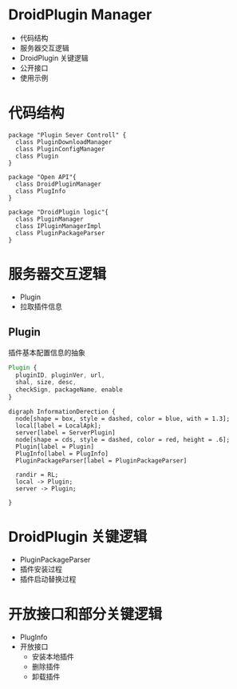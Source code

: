 <!-- slide -->
# DroidPlugin Manager

- 代码结构
- 服务器交互逻辑
- DroidPlugin 关键逻辑
- 公开接口
- 使用示例

<!-- slide -->
# 代码结构
```{puml}
package "Plugin Sever Controll" {
  class PluginDownloadManager
  class PluginConfigManager
  class Plugin
}

package "Open API"{
  class DroidPluginManager
  class PlugInfo
}
```
```{puml}
package "DroidPlugin logic"{
  class PluginManager
  class IPluginManagerImpl
  class PluginPackageParser  
}
```

<!-- slide -->
# 服务器交互逻辑

- Plugin
- 拉取插件信息

<!-- slide -->
## Plugin

插件基本配置信息的抽象

```javascript
Plugin {
  pluginID, pluginVer, url,
  shal, size, desc,
  checkSign, packageName, enable
}
```

```{viz}
digraph InformationDerection {
  node[shape = box, style = dashed, color = blue, with = 1.3];
  local[label = LocalApk];
  server[label = ServerPlugin]
  node[shape = cds, style = dashed, color = red, height = .6];
  Plugin[label = Plugin]
  PlugInfo[label = PlugInfo]
  PluginPackageParser[label = PluginPackageParser]

  randir = RL;
  local -> Plugin;
  server -> Plugin;

}
```

<!-- slide -->
# DroidPlugin 关键逻辑

- PluginPackageParser
- 插件安装过程
- 插件启动替换过程

<!-- slide -->
# 开放接口和部分关键逻辑

- PlugInfo
- 开放接口
  - 安装本地插件
  - 删除插件
  - 卸载插件
